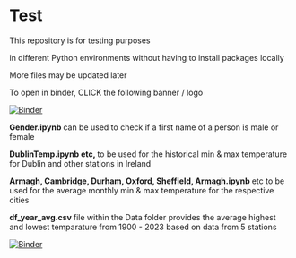 # Test
This repository is for testing purposes

in different Python environments without having to install packages locally

More files may be updated later

To open in binder, CLICK the following banner / logo


[![Binder](https://mybinder.org/badge_logo.svg)](https://mybinder.org/v2/gh/bibekbhatta/Test/HEAD)

<b> Gender.ipynb </b> can be used to check if a first name of a person is male or female

<b>  DublinTemp.ipynb etc,  </b> to be used for the historical min & max temperature for Dublin and other stations in Ireland

<b> Armagh, Cambridge, Durham, Oxford, Sheffield, Armagh.ipynb </b> etc to be used for the average monthly min & max temperature for the respective cities

<b> df_year_avg.csv </b> file within the Data folder provides the average highest and lowest temparature from 1900 - 2023 based on data from 5 stations

[![Binder](https://mybinder.org/badge_logo.svg)](https://mybinder.org/v2/gh/bibekbhatta/Test/HEAD)
